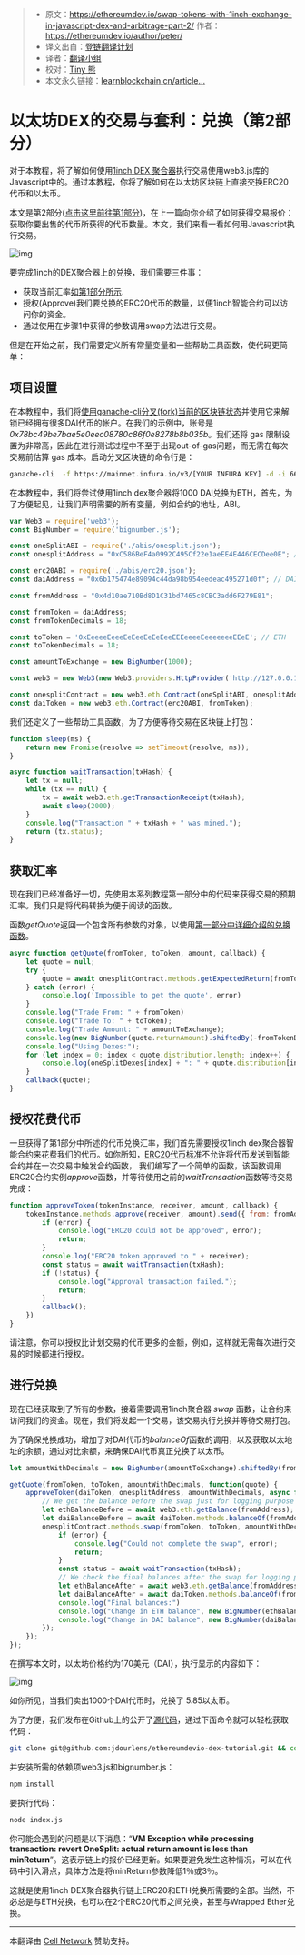 > * 原文：https://ethereumdev.io/swap-tokens-with-1inch-exchange-in-javascript-dex-and-arbitrage-part-2/  作者：https://ethereumdev.io/author/peter/
> * 译文出自：[登链翻译计划](https://github.com/lbc-team/Pioneer)
> * 译者：[翻译小组](https://learnblockchain.cn/people/412)
> * 校对：[Tiny 熊](https://learnblockchain.cn/people/15)
> * 本文永久链接：[learnblockchain.cn/article…](https://learnblockchain.cn/article/1)



# 以太坊DEX的交易与套利：兑换（第2部分）



对于本教程，将了解如何使用[1inch DEX 聚合器](https://1inch.exchange/)执行交易使用web3.js库的Javascript中的。通过本教程，你将了解如何在以太坊区块链上直接交换ERC20代币和以太币。

本文是第2部分([点击这里前往第1部分](https://ethereumdev.io/trading-and-arbitrage-on-ethereum-dex-get-the-rates-part-1/))，在上一篇向你介绍了如何获得交易报价：获取你要出售的代币所获得的代币数量。本文，我们来看一看如何用Javascript执行交易。

![img](https://img.learnblockchain.cn/pics/20201208112015.png)

要完成1inch的DEX聚合器上的兑换，我们需要三件事：

- 获取当前汇率[如第1部分所示](https://ethereumdev.io/trading-and-arbitrage-on-ethereum-dex-get-the-rates-part-1/).
- 授权(Approve)我们要兑换的ERC20代币的数量，以便1inch智能合约可以访问你的资金。
- 通过使用在步骤1中获得的参数调用swap方法进行交易。

但是在开始之前，我们需要定义所有常量变量和一些帮助工具函数，使代码更简单：

## 项目设置

在本教程中，我们将[使用ganache-cli分叉(fork)当前的区块链状态](https://ethereumdev.io/testing-your-smart-contract-with-existing-protocols-ganache-fork/)并使用它来解锁已经拥有很多DAI代币的帐户。在我们的示例中，账号是 *0x78bc49be7bae5e0eec08780c86f0e8278b8b035b*。我们还将 gas 限制设置为非常高，因此在进行测试过程中不至于出现out-of-gas问题，而无需在每次交易前估算 gas 成本。启动分叉区块链的命令行是：



```bash
ganache-cli  -f https://mainnet.infura.io/v3/[YOUR INFURA KEY] -d -i 66 --unlock 0x78bc49be7bae5e0eec08780c86f0e8278b8b035b -l 8000000
```

在本教程中，我们将尝试使用1inch dex聚合器将1000 DAI兑换为ETH，首先，为了方便起见，让我们声明需要的所有变量，例如合约的地址，ABI。

```javascript
var Web3 = require('web3');
const BigNumber = require('bignumber.js');

const oneSplitABI = require('./abis/onesplit.json');
const onesplitAddress = "0xC586BeF4a0992C495Cf22e1aeEE4E446CECDee0E"; // 1plit contract address on Main net

const erc20ABI = require('./abis/erc20.json');
const daiAddress = "0x6b175474e89094c44da98b954eedeac495271d0f"; // DAI ERC20 contract address on Main net

const fromAddress = "0x4d10ae710Bd8D1C31bd7465c8CBC3add6F279E81";

const fromToken = daiAddress;
const fromTokenDecimals = 18;

const toToken = '0xEeeeeEeeeEeEeeEeEeEeeEEEeeeeEeeeeeeeEEeE'; // ETH
const toTokenDecimals = 18;

const amountToExchange = new BigNumber(1000);

const web3 = new Web3(new Web3.providers.HttpProvider('http://127.0.0.1:8545'));

const onesplitContract = new web3.eth.Contract(oneSplitABI, onesplitAddress);
const daiToken = new web3.eth.Contract(erc20ABI, fromToken);
```

我们还定义了一些帮助工具函数，为了方便等待交易在区块链上打包：

```javascript
function sleep(ms) {
    return new Promise(resolve => setTimeout(resolve, ms));
}

async function waitTransaction(txHash) {
    let tx = null;
    while (tx == null) {
        tx = await web3.eth.getTransactionReceipt(txHash);
        await sleep(2000);
    }
    console.log("Transaction " + txHash + " was mined.");
    return (tx.status);
}
```

## 获取汇率

现在我们已经准备好一切，先使用本系列教程第一部分中的代码来获得交易的预期汇率。我们只是将代码转换为便于阅读的函数。

函数*getQuote*返回一个包含所有参数的对象，以使用[第一部分中详细介绍的兑换函数](https://ethereumdev.io/trading-and-arbitrage-on-ethereum-dex-get-the-rates-part-1/)。

```javascript
async function getQuote(fromToken, toToken, amount, callback) {
    let quote = null;
    try {
        quote = await onesplitContract.methods.getExpectedReturn(fromToken, toToken, amount, 100, 0).call();
    } catch (error) {
        console.log('Impossible to get the quote', error)
    }
    console.log("Trade From: " + fromToken)
    console.log("Trade To: " + toToken);
    console.log("Trade Amount: " + amountToExchange);
    console.log(new BigNumber(quote.returnAmount).shiftedBy(-fromTokenDecimals).toString());
    console.log("Using Dexes:");
    for (let index = 0; index < quote.distribution.length; index++) {
        console.log(oneSplitDexes[index] + ": " + quote.distribution[index] + "%");
    }
    callback(quote);
}
```

## 授权花费代币

一旦获得了第1部分中所述的代币兑换汇率，我们首先需要授权1inch dex聚合器智能合约来花费我们的代币。如你所知，[ERC20代币标准](https://ethereumdev.io/understand-the-erc20-token-smart-contract/)不允许将代币发送到智能合约并在一次交易中触发合约函数， 我们编写了一个简单的函数，该函数调用ERC20合约实例*approve*函数，并等待使用之前的*waitTransaction*函数等待交易完成：

```javascript
function approveToken(tokenInstance, receiver, amount, callback) {
    tokenInstance.methods.approve(receiver, amount).send({ from: fromAddress }, async function(error, txHash) {
        if (error) {
            console.log("ERC20 could not be approved", error);
            return;
        }
        console.log("ERC20 token approved to " + receiver);
        const status = await waitTransaction(txHash);
        if (!status) {
            console.log("Approval transaction failed.");
            return;
        }
        callback();
    })
}
```

请注意，你可以授权比计划交易的代币更多的金额，例如，这样就无需每次进行交易的时候都进行授权。

## 进行兑换

现在已经获取到了所有的参数，接着需要调用1inch聚合器 *swap* 函数，让合约来访问我们的资金。现在，我们将发起一个交易，该交易执行兑换并等待交易打包。

为了确保兑换成功，增加了对DAI代币的*balanceOf*函数的调用，以及获取以太地址的余额，通过对比余额，来确保DAI代币真正兑换了以太币。

```javascript
let amountWithDecimals = new BigNumber(amountToExchange).shiftedBy(fromTokenDecimals).toFixed()

getQuote(fromToken, toToken, amountWithDecimals, function(quote) {
    approveToken(daiToken, onesplitAddress, amountWithDecimals, async function() {
        // We get the balance before the swap just for logging purpose
        let ethBalanceBefore = await web3.eth.getBalance(fromAddress);
        let daiBalanceBefore = await daiToken.methods.balanceOf(fromAddress).call();
        onesplitContract.methods.swap(fromToken, toToken, amountWithDecimals, quote.returnAmount, quote.distribution, 0).send({ from: fromAddress, gas: 8000000 }, async function(error, txHash) {
            if (error) {
                console.log("Could not complete the swap", error);
                return;
            }
            const status = await waitTransaction(txHash);
            // We check the final balances after the swap for logging purpose
            let ethBalanceAfter = await web3.eth.getBalance(fromAddress);
            let daiBalanceAfter = await daiToken.methods.balanceOf(fromAddress).call();
            console.log("Final balances:")
            console.log("Change in ETH balance", new BigNumber(ethBalanceAfter).minus(ethBalanceBefore).shiftedBy(-fromTokenDecimals).toFixed(2));
            console.log("Change in DAI balance", new BigNumber(daiBalanceAfter).minus(daiBalanceBefore).shiftedBy(-fromTokenDecimals).toFixed(2));
        });
    });
});
```

在撰写本文时，以太坊价格约为170美元（DAI），执行显示的内容如下：

![img](https://img.learnblockchain.cn/2020/12/08/20-34-42.png)

如你所见，当我们卖出1000个DAI代币时，兑换了 5.85以太币。

为了方便，我们发布在Github上的公开了[源代码](https://github.com/jdourlens/ethereumdevio-dex-tutorial)，通过下面命令就可以轻松获取代码：

```bash
git clone git@github.com:jdourlens/ethereumdevio-dex-tutorial.git && cd ethereumdevio-dex-tutorial/part2
```

并安装所需的依赖项web3.js和bignumber.js：

```bash
npm install
```

要执行代码：

```bash
node index.js
```

你可能会遇到的问题是以下消息：“**VM Exception while processing transaction: revert OneSplit: actual return amount is less than minReturn**”。这表示链上的报价已经更新。如果要避免发生这种情况，可以在代码中引入滑点，具体方法是将minReturn参数降低1％或3％。



这就是使用1inch DEX聚合器执行链上ERC20和ETH兑换所需要的全部。当然，不必总是与ETH兑换，也可以在2个ERC20代币之间兑换，甚至与Wrapped Ether兑换。



---



本翻译由 [Cell Network](https://www.cellnetwork.io/?utm_souce=learnblockchain) 赞助支持。